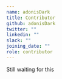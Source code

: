 ```yaml
---
name: adonisDark
title: Contributor
github: adonisDark
twitter: ""
linkedin: ""
slack: ""
joining_date: ""
role: contributor
---
```


Still waiting for this

